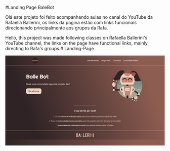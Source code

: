 #Landing Page BaleBot

Olá este projeto foi feito acompanhando aulas no canal do YouTube da Rafaella Ballerini, os links da pagina estão com links funcionais direcionando principalmente aos grupos da Rafa.


Hello, this project was made following classes on Rafaella Ballerini's YouTube channel, the links on the page have functional links, mainly directing to Rafa's groups.# Landing-Page


<img src='./img/LandingPageFinal.png' alt='Pagina Final'>